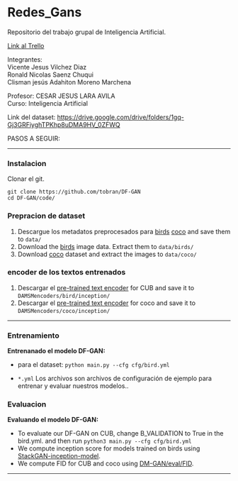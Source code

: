 # Redes_Gans
Repositorio del trabajo grupal de Inteligencia Artificial.  
  
[Link al Trello](https://trello.com/b/wS5CAVT5/proyecto-de-inteligencia-artificial)  
  
Integrantes:  
Vicente Jesus Vilchez Diaz  
Ronald Nicolas Saenz Chuqui  
Clisman jesús Adahiton Moreno Marchena  
  
Profesor: CESAR JESUS LARA AVILA  
Curso: Inteligencia Artificial

Link del dataset: https://drive.google.com/drive/folders/1gq-Gj3GRFiyghTPKhp8uDMA9HV_0ZFWQ


PASOS A SEGUIR:

---
### Instalacion

Clonar el git.
```
git clone https://github.com/tobran/DF-GAN
cd DF-GAN/code/
```

### Prepracion de dataset
1. Descargue los metadatos preprocesados para [birds](https://drive.google.com/open?id=1O_LtUP9sch09QH3s_EBAgLEctBQ5JBSJ) [coco](https://drive.google.com/open?id=1rSnbIGNDGZeHlsUlLdahj0RJ9oo6lgH9) and save them to `data/`
2. Download the [birds](http://www.vision.caltech.edu/visipedia/CUB-200-2011.html) image data. Extract them to `data/birds/`
3. Download [coco](http://cocodataset.org/#download) dataset and extract the images to `data/coco/`


### encoder de los textos entrenados
1. Descargar el [pre-trained text encoder](https://drive.google.com/open?id=1GNUKjVeyWYBJ8hEU-yrfYQpDOkxEyP3V) for CUB and save it to `DAMSMencoders/bird/inception/`
2. Descargar el [pre-trained text encoder](https://drive.google.com/open?id=1zIrXCE9F6yfbEJIbNP5-YrEe2pZcPSGJ) for coco and save it to `DAMSMencoders/coco/inception/`

---
### Entrenamiento

**Entrenanado el modelo DF-GAN:**
  - para el dataset: `python main.py --cfg cfg/bird.yml`

- `*.yml` Los archivos son archivos de configuración de ejemplo para entrenar y evaluar nuestros modelos..

### Evaluacion

**Evaluando el modelo DF-GAN:**

- To evaluate our DF-GAN on CUB, change B_VALIDATION to True in the bird.yml. and then run `python3 main.py --cfg cfg/bird.yml`
- We compute inception score for models trained on birds using [StackGAN-inception-model](https://github.com/hanzhanggit/StackGAN-inception-model).
- We compute FID for CUB and coco using [DM-GAN/eval/FID](https://github.com/MinfengZhu/DM-GAN/tree/master/eval/FID). 

---
